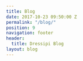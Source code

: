 ```yaml
---
title: Blog
date: 2017-10-23 09:50:00 Z
permalink: "/blog/"
position: 9
navigation: footer
header:
  title: Dressipi Blog
layout: blog
---
```


